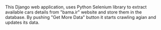 This Django web application, uses Python Selenium library to extract available cars details from "bama.ir" website and store them in the database. By pushing "Get More Data" button it starts crawling agian and updates its data.
